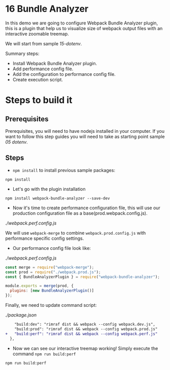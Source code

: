 # 16 Bundle Analyzer

In this demo we are going to configure Webpack Bundle Analyzer plugin, this is a plugin that help us to visualize size of webpack output files with an interactive zoomable treemap.

We will start from sample _15-dotenv_.

Summary steps:

- Install Webpack Bundle Analyzer plugin.
- Add performance config file.
- Add the configuration to performance config file.
- Create execution script.

# Steps to build it

## Prerequisites

Prerequisites, you will need to have nodejs installed in your computer. If you want to follow this step guides you will need to take as starting point sample _05 dotenv_.

## Steps

- `npm install` to install previous sample packages:

```
npm install
```

- Let's go with the plugin installation

```
npm install webpack-bundle-analyzer --save-dev
```

- Now it's time to create performance configuration file, this will use our production configuration file as a base(prod.webpack.config.js).

_./webpack.perf.config.js_

We will use `webpack-merge` to combine `webpack.prod.config.js` with performance specific config settings.

- Our performance config file look like:

_./webpack.perf.config.js_

```javascript
const merge = require("webpack-merge");
const prod = require("./webpack.prod.js");
const { BundleAnalyzerPlugin } = require("webpack-bundle-analyzer");

module.exports = merge(prod, {
  plugins: [new BundleAnalyzerPlugin()]
});
```

Finally, we need to update command script:

_./package.json_

```diff
    "build:dev": "rimraf dist && webpack --config webpack.dev.js",
    "build:prod": "rimraf dist && webpack --config webpack.prod.js"
+   "build:perf": "rimraf dist && webpack --config webpack.perf.js"
  },
```

- Now we can see our interactive treemap working! Simply execute the command `npm run build:perf`

```bash
npm run build:perf
```
